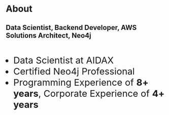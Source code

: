 

# About

## Data Scientist, Backend Developer, AWS Solutions Architect, Neo4j 
<br/>

<!-- - Founding Team Member at AIDAX -->
- Data Scientist at AIDAX
- Certified Neo4j Professional
- Programming Experience of **8+ years**, Corporate Experience of **4+ years** 
<!-- - Mentor at FuseBytes (Nextjs, Flutter) -->

<br>


<style>

li {
    font-size: 1.8rem;
}

</style>